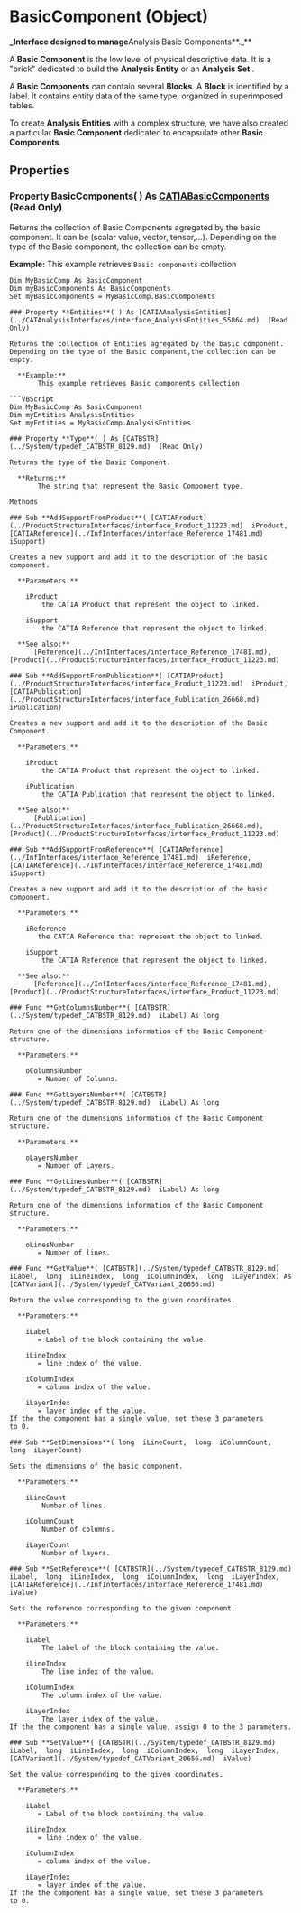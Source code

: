 # BasicComponent (Object)

**_Interface designed to manage**Analysis Basic Components**._**

A **Basic Component** is the low level of physical descriptive data. It is a "brick" dedicated to build the **Analysis Entity** or an **Analysis Set** .

A **Basic Components** can contain several **Blocks**. A **Block** is identified by a label. It contains entity data of the same type, organized in superimposed tables.

To create **Analysis Entities** with a complex structure, we have also created a particular **Basic Component** dedicated to encapsulate other **Basic Components**.

## Properties

### Property **BasicComponents**( ) As [CATIABasicComponents](../CATAnalysisInterfaces/interface_BasicComponents_48940.md) (Read Only)

Returns the collection of Basic Components agregated by the basic component. It can be (scalar value, vector, tensor,...). Depending on the type of the Basic component, the collection can be empty.

**Example:**      This example retrieves `Basic components` collection

```VBScript
Dim MyBasicComp As BasicComponent
Dim myBasicComponents As BasicComponents
Set myBasicComponents = MyBasicComp.BasicComponents

### Property **Entities**( ) As [CATIAAnalysisEntities](../CATAnalysisInterfaces/interface_AnalysisEntities_55864.md)  (Read Only)

Returns the collection of Entities agregated by the basic component.
Depending on the type of the Basic component,the collection can be empty.

  **Example:**
       This example retrieves Basic components collection

```VBScript
Dim MyBasicComp As BasicComponent
Dim myEntities AnalysisEntities
Set myEntities = MyBasicComp.AnalysisEntities

### Property **Type**( ) As [CATBSTR](../System/typedef_CATBSTR_8129.md)  (Read Only)

Returns the type of the Basic Component.

  **Returns:**
       The string that represent the Basic Component type.

Methods

### Sub **AddSupportFromProduct**( [CATIAProduct](../ProductStructureInterfaces/interface_Product_11223.md)  iProduct,  [CATIAReference](../InfInterfaces/interface_Reference_17481.md)  iSupport)

Creates a new support and add it to the description of the basic component.

  **Parameters:**

    iProduct
        the CATIA Product that represent the object to linked.

    iSupport
        the CATIA Reference that represent the object to linked.

  **See also:**
      [Reference](../InfInterfaces/interface_Reference_17481.md), [Product](../ProductStructureInterfaces/interface_Product_11223.md)

### Sub **AddSupportFromPublication**( [CATIAProduct](../ProductStructureInterfaces/interface_Product_11223.md)  iProduct,  [CATIAPublication](../ProductStructureInterfaces/interface_Publication_26668.md)  iPublication)

Creates a new support and add it to the description of the Basic Component.

  **Parameters:**

    iProduct
        the CATIA Product that represent the object to linked.

    iPublication
        the CATIA Publication that represent the object to linked.

  **See also:**
      [Publication](../ProductStructureInterfaces/interface_Publication_26668.md), [Product](../ProductStructureInterfaces/interface_Product_11223.md)

### Sub **AddSupportFromReference**( [CATIAReference](../InfInterfaces/interface_Reference_17481.md)  iReference,  [CATIAReference](../InfInterfaces/interface_Reference_17481.md)  iSupport)

Creates a new support and add it to the description of the basic component.

  **Parameters:**

    iReference
       the CATIA Reference that represent the object to linked.

    iSupport
        the CATIA Reference that represent the object to linked.

  **See also:**
      [Reference](../InfInterfaces/interface_Reference_17481.md), [Product](../ProductStructureInterfaces/interface_Product_11223.md)

### Func **GetColumnsNumber**( [CATBSTR](../System/typedef_CATBSTR_8129.md)  iLabel) As long

Return one of the dimensions information of the Basic Component structure.

  **Parameters:**

    oColumnsNumber
       = Number of Columns.

### Func **GetLayersNumber**( [CATBSTR](../System/typedef_CATBSTR_8129.md)  iLabel) As long

Return one of the dimensions information of the Basic Component structure.

  **Parameters:**

    oLayersNumber
       = Number of Layers.

### Func **GetLinesNumber**( [CATBSTR](../System/typedef_CATBSTR_8129.md)  iLabel) As long

Return one of the dimensions information of the Basic Component structure.

  **Parameters:**

    oLinesNumber
       = Number of lines.

### Func **GetValue**( [CATBSTR](../System/typedef_CATBSTR_8129.md)  iLabel,  long  iLineIndex,  long  iColumnIndex,  long  iLayerIndex) As [CATVariant](../System/typedef_CATVariant_20656.md)

Return the value corresponding to the given coordinates.

  **Parameters:**

    iLabel
       = Label of the block containing the value.

    iLineIndex
       = line index of the value.

    iColumnIndex
       = column index of the value.

    iLayerIndex
       = layer index of the value.
If the the component has a single value, set these 3 parameters
to 0.

### Sub **SetDimensions**( long  iLineCount,  long  iColumnCount,  long  iLayerCount)

Sets the dimensions of the basic component.

  **Parameters:**

    iLineCount
        Number of lines.

    iColumnCount
        Number of columns.

    iLayerCount
        Number of layers.

### Sub **SetReference**( [CATBSTR](../System/typedef_CATBSTR_8129.md)  iLabel,  long  iLineIndex,  long  iColumnIndex,  long  iLayerIndex,  [CATIAReference](../InfInterfaces/interface_Reference_17481.md)  iValue)

Sets the reference corresponding to the given component.

  **Parameters:**

    iLabel
        The label of the block containing the value.

    iLineIndex
        The line index of the value.

    iColumnIndex
        The column index of the value.

    iLayerIndex
        The layer index of the value.
If the the component has a single value, assign 0 to the 3 parameters.

### Sub **SetValue**( [CATBSTR](../System/typedef_CATBSTR_8129.md)  iLabel,  long  iLineIndex,  long  iColumnIndex,  long  iLayerIndex,  [CATVariant](../System/typedef_CATVariant_20656.md)  iValue)

Set the value corresponding to the given coordinates.

  **Parameters:**

    iLabel
       = Label of the block containing the value.

    iLineIndex
       = line index of the value.

    iColumnIndex
       = column index of the value.

    iLayerIndex
       = layer index of the value.
If the the component has a single value, set these 3 parameters
to 0.